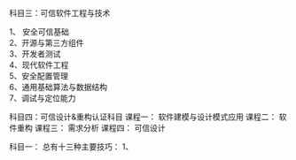 科目三：可信软件工程与技术

1、 安全可信基础  
2、开源与第三方组件  
3、开发者测试  
4、现代软件工程  
5、安全配置管理  
6、通用基础算法与数据结构  
7、调试与定位能力  

科目四：可信设计&重构认证科目
课程一：
软件建模与设计模式应用
课程二：
软件重构
课程三：
需求分析
课程四：
可信设计

科目一：
总有十三种主要技巧：
1、
